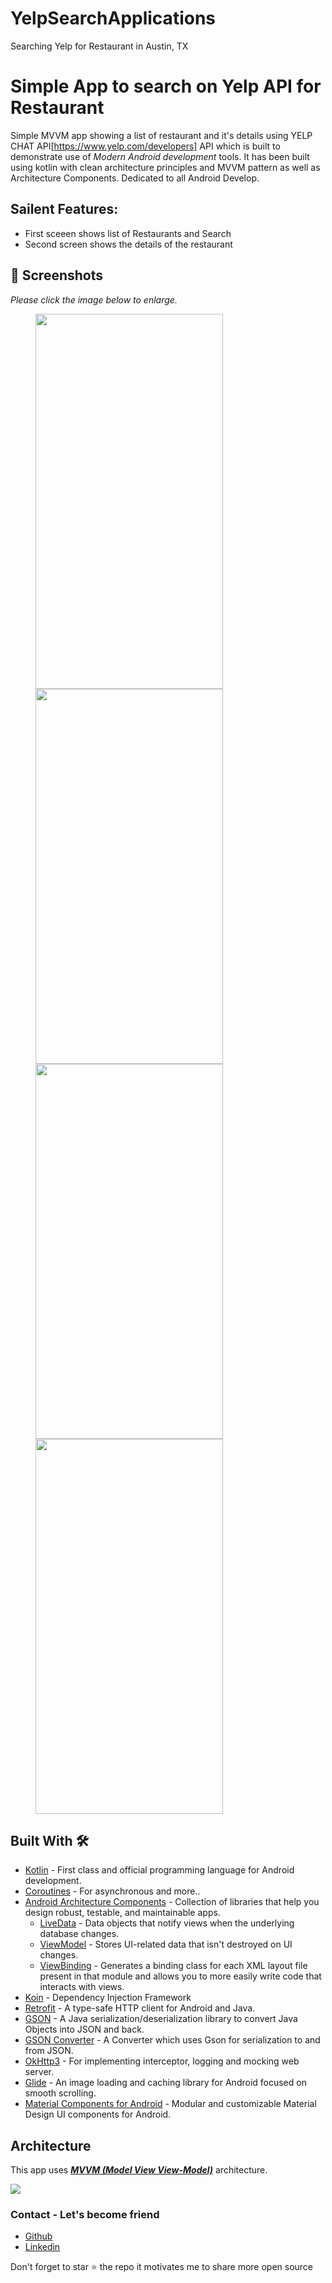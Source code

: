 # YelpSearchApplications
Searching Yelp for Restaurant in Austin, TX
# Simple App to search on Yelp API for Restaurant
Simple MVVM app showing a list of restaurant and it's details using YELP CHAT API[https://www.yelp.com/developers] API which is built to demonstrate use of *Modern Android development* tools. It has been built using kotlin with clean architecture principles and MVVM pattern as well as Architecture Components. Dedicated to all Android Develop.

## Sailent Features:
- First sceeen shows list of Restaurants and Search
- Second screen shows the details of the restaurant

## 📸 Screenshots

*Please click the image below to enlarge.*

<img src="[https://github.com/cheetahmail007/YelpChatApp/blob/master/app/src/main/java/com/example/yelpsearchapplication/assets/app_flow.gif](https://github.com/cheetahmail007/YelpChatApp/blob/master/app/src/main/java/com/example/yelpsearchapplication/assets/app_flow.gif)](https://github.com/cheetahmail007/YelpChatApp/blob/master/app/src/main/java/com/example/yelpsearchapplication/assets/app_flow.gif)" height="600" width="300" hspace="40"><img src="https://github.com/cheetahmail007/YelpChatApp/blob/master/app/src/main/java/com/example/yelpsearchapplication/assets/1.png" height="600" width="300" hspace="40">
<img src="https://github.com/cheetahmail007/YelpChatApp/blob/master/app/src/main/java/com/example/yelpsearchapplication/assets/2.png" height="600" width="300" hspace="40"><img src="https://github.com/cheetahmail007/YelpChatApp/blob/master/app/src/main/java/com/example/yelpsearchapplication/assets/3.png" height="600" width="300" hspace="40">


## Built With 🛠
- [Kotlin](https://kotlinlang.org/) - First class and official programming language for Android development.
- [Coroutines](https://kotlinlang.org/docs/reference/coroutines-overview.html) - For asynchronous and more..
- [Android Architecture Components](https://developer.android.com/topic/libraries/architecture) - Collection of libraries that help you design robust, testable, and maintainable apps.
  - [LiveData](https://developer.android.com/topic/libraries/architecture/livedata) - Data objects that notify views when the underlying database changes.
  - [ViewModel](https://developer.android.com/topic/libraries/architecture/viewmodel) - Stores UI-related data that isn't destroyed on UI changes. 
  - [ViewBinding](https://developer.android.com/topic/libraries/view-binding) - Generates a binding class for each XML layout file present in that module and allows you to more easily write code that interacts with views.
- [Koin](https://insert-koin.io) - Dependency Injection Framework
- [Retrofit](https://square.github.io/retrofit/) - A type-safe HTTP client for Android and Java.
- [GSON](https://github.com/google/gson) - A Java serialization/deserialization library to convert Java Objects into JSON and back.
- [GSON Converter](https://github.com/square/retrofit/tree/master/retrofit-converters/gson) - A Converter which uses Gson for serialization to and from JSON.
- [OkHttp3](https://github.com/square/okhttp) -  For implementing interceptor, logging and mocking web server.
- [Glide](https://github.com/bumptech/glide) - An image loading and caching library for Android focused on smooth scrolling.
- [Material Components for Android](https://github.com/material-components/material-components-android) - Modular and customizable Material Design UI components for Android.

## Architecture
This app uses [***MVVM (Model View View-Model)***](https://developer.android.com/jetpack/docs/guide#recommended-app-arch) architecture.

![](https://developer.android.com/topic/libraries/architecture/images/final-architecture.png)



### Contact - Let's become friend
- [Github](https://github.com/cheetahmail007)
- [Linkedin](https://www.linkedin.com/in/abhishek-pathak-b735018b/)

<p>
Don't forget to star ⭐ the repo it motivates me to share more open source
</p>
